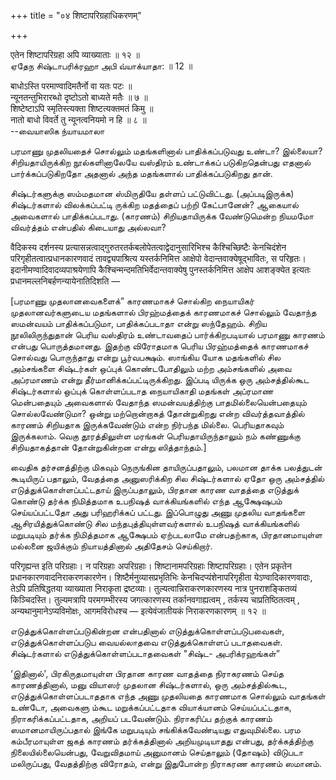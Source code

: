 +++
title = "०४ शिष्टापरिग्रहाधिकरणम्"

+++

एतेन शिष्टापरिग्रहा अपि व्याख्याताः ॥ १२ ॥  
ஏதேந சிஷ்டாபரிக்ரஹா அபி வ்யாக்யாதா: ॥ 12 ॥

बाधोऽस्ति परमाण्वादिमतैर्नो वा यतः पटः ॥  
न्यूनतन्तुभिरारब्धो दृष्टोऽतो बाध्यते मतैः ॥ ७ ॥  
शिष्टेष्टाऽपि स्मृतिस्त्यक्ता शिष्टत्यक्तमतं किमु ॥  
नातो बाधो विवर्ते तु न्यूनत्वनियमो न हि ॥ ८ ॥  
--வையாஸிக ந்யாயமாலா

பரமாணு முதலியதைச் சொல்லும் மதங்களினால் பாதிக்கப்படுவது உண்டா? இல்லையா?
சிறியதாயிருக்கிற நூல்களினாலேயே வஸ்திரம் உண்டாக்கப் படுகிறதென்பது எதனால்
பார்க்கப்படுகிறதோ அதனால் அந்த மதங்களால் பாதிக்கப்படுகிறது தான்.

சிஷ்டர்களுக்கு ஸம்மதமான ஸ்மிருதியே தள்ளப் பட்டுவிட்டது. (அப்படிஇருக்க)
சிஷ்டர்களால் விலக்கப்பட்டி ருக்கிற மதத்தைப் பற்றி கேட்பானேன்? ஆகையால்
அவைகளால் பாதிக்கப்படாது. (காரணம்) சிறியதாயிருக்க வேண்டுமென்ற நியமமோ
விவர்த்தம் என்பதில் கிடையாது அல்லவா?

वैदिकस्य दर्शनस्य प्रत्यासन्नत्वाद्गुरुतरतर्कबलोपेतत्वाद्वेदानुसारिभिश्च
कैश्चिच्छिष्टैः केनचिदंशेन परिगृहीतत्वात्प्रधानकारणवादं
तावद्व्यपाश्रित्य यस्तर्कनिमित्त आक्षेपो वेदान्तवाक्येषूद्भावितः, स
परिहृतः। इदानीमण्वादिवादव्यपाश्रयेणापि
कैश्चिन्मन्दमतिभिर्वेदान्तवाक्येषु पुनस्तर्कनिमित्त आक्षेप आशङ्क्येत
इत्यतः प्रधानमल्लनिबर्हणन्यायेनातिदिशति —

\[பரமாணு முதலானவைகளைக்” காரணமாகச் சொல்கிற நையாயிகர் முதலானவர்களுடைய
மதங்களால் பிரஹ்மத்தைக் காரணமாகச் சொல்லும் வேதாந்த ஸமன்வயம்
பாதிக்கப்படுமா, பாதிக்கப்படாதா என்று ஸந்தேஹம். சிறிய நூலிலிருந்துதான்
பெரிய வஸ்திரம் உண்டாவதைப் பார்க்கிறபடியால் பரமாணு காரணம் என்பது
பொருத்தமானது. இதற்கு விரோதமாக பெரிய பிரஹ்மத்தைக் காரணமாகச் சொல்வது
பொருந்தாது என்று பூர்வபக்ஷம். ஸாங்கிய யோக மதங்களில் சில அம்சங்களை
சிஷ்டர்கள் ஒப்புக் கொண்டபோதிலும் மற்ற அம்சங்களில் அவை அப்ரமாணம் என்று
தீர்மானிக்கப்பட்டிருக்கிறது. இப்படி யிருக்க ஒரு அம்சத்தில்கூட
சிஷ்டர்களால் ஒப்புக் கொள்ளப்படாத நையாயிகாதி மதங்கள் அப்ரமாண மென்பதையும்
அவைகளால் வேதாந்த ஸமன்வயத்திற்கு பாதமில்லையென்பதையும் சொல்லவேண்டுமா?
ஒன்று மற்றொன்றாகத் தோன்றுகிறது என்ற விவர்த்தவாத்தில் காரணம் சிறியதாக
இருக்கவேண்டும் என்ற நிர்பந்த மில்லை. பெரியதாகவும் இருக்கலாம். வெகு
தூரத்திலுள்ள மரங்கள் பெரியதாயிருந்தாலும் நம் கண்ணுக்கு சிறியதாகத்தான்
தோன்றுகின்றன என்று ஸித்தாந்தம்.\]

வைதிக தர்சனத்திற்கு மிகவும் நெருங்கின தாயிருப்பதாலும், பலமான தாக்க
பலத்துடன் கூடியிருப் பதாலும், வேதத்தை அனுஸரிக்கிற சில சிஷ்டர்களால் ஏதோ
ஒரு அம்சத்தில் எடுத்துக்கொள்ளப்பட்டதாய் இருப்பதாலும், பிரதான காரண
வாதத்தை எடுத்துக் கொண்டு தர்க்க நிமித்தமாக உபநிஷத் வாக்கியங்களில் எந்த
ஆக்ஷேஷபம் செய்யப்பட்டதோ அது பரிஹரிக்கப் பட்டது. இப்பொழுது அணு முதலிய
வாதங்களை ஆசிரயித்துக்கொண்டு சில மந்தபுத்தியுள்ளவர்களால் உபநிஷத்
வாக்கியங்களில் மறுபடியும் தர்க்க நிமித்தமாக ஆக்ஷேபம் ஏற்படலாமே
என்பதற்காக, பிரதானமாயுள்ள மல்லனை ஜயிக்கும் நியாயத்தினால் அதிதேசம்
செய்கிறார்.

परिगृह्यन्त इति परिग्रहाः। न परिग्रहाः अपरिग्रहाः। शिष्टानामपरिग्रहाः
शिष्टापरिग्रहाः। एतेन प्रकृतेन प्रधानकारणवादनिराकरणकारणेन।
शिष्टैर्मनुव्यासप्रभृतिभिः केनचिदप्यंशेनापरिगृहीता येऽण्वादिकारणवादाः,
तेऽपि प्रतिषिद्धतया व्याख्याता निराकृता द्रष्टव्याः।
तुल्यत्वान्निराकरणकारणस्य नात्र पुनराशङ्कितव्यं किञ्चिदस्ति।
तुल्यमत्रापि परमगम्भीरस्य जगत्कारणस्य तर्कानवगाह्यत्वम् , तर्कस्य
चाप्रतिष्ठितत्वम् , अन्यथानुमानेऽप्यविमोक्षः, आगमविरोधश्च —
इत्येवंजातीयकं निराकरणकारणम् ॥ १२ ॥

எடுத்துக்கொள்ளப்படுகின்றன என்பதினால் எடுத்துக்கொள்ளப்படுபவைகள்,
எடுத்துக்கொள்ளப்படுப வையல்லாதவை எடுத்துக்கொள்ளப் படாதவைகள். சிஷ்டர்களால்
எடுத்துக்கொள்ளப்படாதவைகள் "சிஷ்ட- அபரிக்ரஹங்கள்”

‘இதினால்', பிரகிருதமாயுள்ள பிரதான காரண வாதத்தை நிராகரணம் செய்த
காரணத்தினால், மனு வியாஸர் முதலான சிஷ்டர்களால், ஒரு அம்சத்தில்கூட,
எடுத்துக்கொள்ளப்படாததாக எந்த அணு முதலியதை காரணமாக சொல்லும் வாதங்கள்
உண்டோ, அவைகளு ம்கூட மறுக்கப்பட்டதாக வியாக்யானம் செய்யப்பட்டதாக,
நிராகரிக்கப்பட்டதாக, அறியப் படவேண்டும். நிராகரிப்ப தற்குக் காரணம்
ஸமானமாயிருப்பதால் இங்கே மறுபடியும் சங்கிக்கவேண்டியது எதுவுமில்லை. பரம
கம்பீரமாயுள்ள ஜகத் காரணம் தர்க்கத்தினால் அறியமுடியாதது என்பது,
தர்க்கத்திற்கு நிலையில்லையென்பது, வேறுவிதமாய் அனுமானம் செய்தாலும்
(தோஷம்) விடுபடா மலிருப்பது, வேதத்திற்கு விரோதம், என்று இதுபோன்ற நிராகரண
காரணம் ஸமானம்.
